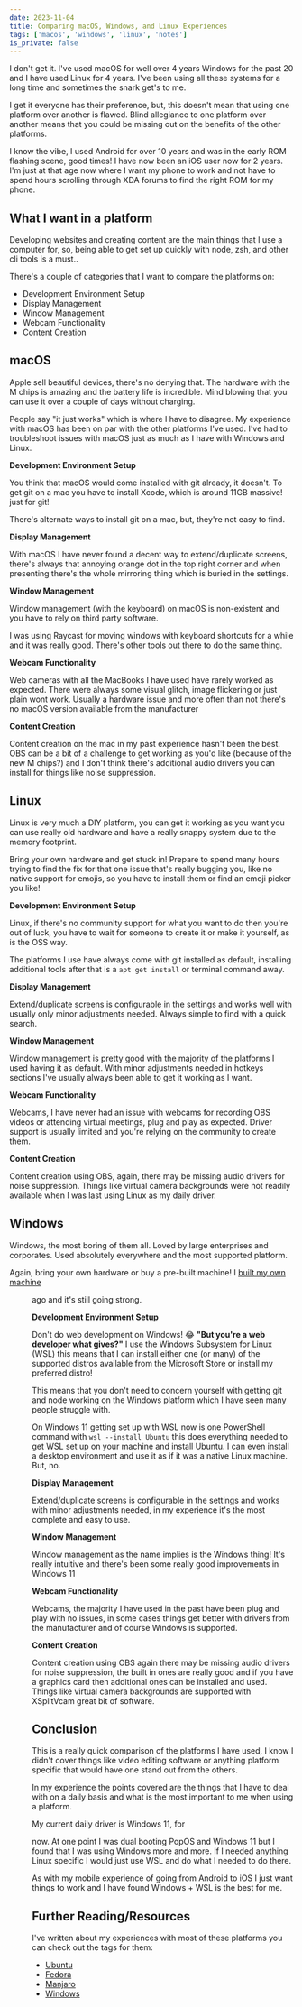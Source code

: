 ```yaml
---
date: 2023-11-04
title: Comparing macOS, Windows, and Linux Experiences
tags: ['macos', 'windows', 'linux', 'notes']
is_private: false
---
```


<script>
  import { DateDistance as DD } from '$lib/components'
</script>

I don't get it. I've used macOS for well over 4 years Windows for the
past 20 and I have used Linux for 4 years. I've been using all these
systems for a long time and sometimes the snark get's to me.

I get it everyone has their preference, but, this doesn't mean that
using one platform over another is flawed. Blind allegiance to one
platform over another means that you could be missing out on the
benefits of the other platforms.

I know the vibe, I used Android for over 10 years and was in the early
ROM flashing scene, good times! I have now been an iOS user now for 2
years. I'm just at that age now where I want my phone to work and not
have to spend hours scrolling through XDA forums to find the right ROM
for my phone.

## What I want in a platform

Developing websites and creating content are the main things that I
use a computer for, so, being able to get set up quickly with node,
zsh, and other cli tools is a must..

There's a couple of categories that I want to compare the platforms
on:

- Development Environment Setup
- Display Management
- Window Management
- Webcam Functionality
- Content Creation

## macOS

Apple sell beautiful devices, there's no denying that. The hardware
with the M chips is amazing and the battery life is incredible. Mind
blowing that you can use it over a couple of days without charging.

People say "it just works" which is where I have to disagree. My
experience with macOS has been on par with the other platforms I've
used. I've had to troubleshoot issues with macOS just as much as I
have with Windows and Linux.

**Development Environment Setup**

You think that macOS would come installed with git already, it
doesn't. To get git on a mac you have to install Xcode, which is
around 11GB massive! just for git!

There's alternate ways to install git on a mac, but, they're not easy
to find.

**Display Management**

With macOS I have never found a decent way to extend/duplicate
screens, there's always that annoying orange dot in the top right
corner and when presenting there's the whole mirroring thing which is
buried in the settings.

**Window Management**

Window management (with the keyboard) on macOS is non-existent and you
have to rely on third party software.

I was using Raycast for moving windows with keyboard shortcuts for a
while and it was really good. There's other tools out there to do the
same thing.

**Webcam Functionality**

Web cameras with all the MacBooks I have used have rarely worked as
expected. There were always some visual glitch, image flickering or
just plain wont work. Usually a hardware issue and more often than not
there's no macOS version available from the manufacturer

**Content Creation**

Content creation on the mac in my past experience hasn't been the
best. OBS can be a bit of a challenge to get working as you'd like
(because of the new M chips?) and I don't think there's additional
audio drivers you can install for things like noise suppression.

## Linux

Linux is very much a DIY platform, you can get it working as you want
you can use really old hardware and have a really snappy system due to
the memory footprint.

Bring your own hardware and get stuck in! Prepare to spend many hours
trying to find the fix for that one issue that's really bugging you,
like no native support for emojis, so you have to install them or find
an emoji picker you like!

**Development Environment Setup**

Linux, if there's no community support for what you want to do then
you're out of luck, you have to wait for someone to create it or make
it yourself, as is the OSS way.

The platforms I use have always come with git installed as default,
installing additional tools after that is a `apt get install` or
terminal command away.

**Display Management**

Extend/duplicate screens is configurable in the settings and works
well with usually only minor adjustments needed. Always simple to find
with a quick search.

**Window Management**

Window management is pretty good with the majority of the platforms I
used having it as default. With minor adjustments needed in hotkeys
sections I've usually always been able to get it working as I want.

**Webcam Functionality**

Webcams, I have never had an issue with webcams for recording OBS
videos or attending virtual meetings, plug and play as expected.
Driver support is usually limited and you're relying on the community
to create them.

**Content Creation**

Content creation using OBS, again, there may be missing audio drivers
for noise suppression. Things like virtual camera backgrounds were not
readily available when I was last using Linux as my daily driver.

## Windows

Windows, the most boring of them all. Loved by large enterprises and
corporates. Used absolutely everywhere and the most supported
platform.

Again, bring your own hardware or buy a pre-built machine! I [built my
own machine] <DD date="2020-05-30" /> ago and it's still going strong.

**Development Environment Setup**

Don't do web development on Windows! 😂 **"But you're a web developer
what gives?"** I use the Windows Subsystem for Linux (WSL) this means
that I can install either one (or many) of the supported distros
available from the Microsoft Store or install my preferred distro!

This means that you don't need to concern yourself with getting git
and node working on the Windows platform which I have seen many people
struggle with.

On Windows 11 getting set up with WSL now is one PowerShell command
with `wsl --install Ubuntu` this does everything needed to get WSL set
up on your machine and install Ubuntu. I can even install a desktop
environment and use it as if it was a native Linux machine. But, no.

**Display Management**

Extend/duplicate screens is configurable in the settings and works
with minor adjustments needed, in my experience it's the most complete
and easy to use.

**Window Management**

Window management as the name implies is the Windows thing! It's
really intuitive and there's been some really good improvements in
Windows 11

**Webcam Functionality**

Webcams, the majority I have used in the past have been plug and play
with no issues, in some cases things get better with drivers from the
manufacturer and of course Windows is supported.

**Content Creation**

Content creation using OBS again there may be missing audio drivers
for noise suppression, the built in ones are really good and if you
have a graphics card then additional ones can be installed and used.
Things like virtual camera backgrounds are supported with XSplitVcam
great bit of software.

## Conclusion

This is a really quick comparison of the platforms I have used, I know
I didn't cover things like video editing software or anything platform
specific that would have one stand out from the others.

In my experience the points covered are the things that I have to deal
with on a daily basis and what is the most important to me when using
a platform.

My current daily driver is Windows 11, for <DD date="2020-05-30" />
now. At one point I was dual booting PopOS and Windows 11 but I found
that I was using Windows more and more. If I needed anything Linux
specific I would just use WSL and do what I needed to do there.

As with my mobile experience of going from Android to iOS I just want
things to work and I have found Windows + WSL is the best for me.

## Further Reading/Resources

I've written about my experiences with most of these platforms you can
check out the tags for them:

- <a href="/tags/ubuntu" target="_blank">Ubuntu</a>
- <a href="/tags/fedora" target="_blank">Fedora</a>
- <a href="/tags/manjaro" target="_blank">Manjaro</a>
- <a href="/tags/windows" target="_blank">Windows</a>

<!-- Links -->

[built my own machine]:
  https://www.scottspence.com/posts/first-time-pc-build
